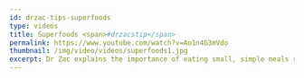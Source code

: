 ```yaml
---
id: drzac-tips-superfoods
type: videos
title: Superfoods <span>#drzacstip</span>
permalink: https://www.youtube.com/watch?v=Ao1n4G3mVdo
thumbnail: /img/video/videos/superfoods1.jpg
excerpt: Dr Zac explains the importance of eating small, simple meals regularly.
---
```

